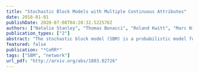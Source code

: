 ```yaml
---
title: "Stochastic Block Models with Multiple Continuous Attributes"
date: 2018-01-01
publishDate: 2020-07-08T04:28:32.522576Z
authors: ["Natalie Stanley", "Thomas Bonacci", "Roland Kwitt", "Marc Niethammer", "Peter J. Mucha"]
publication_types: ["2"]
abstract: "The stochastic block model (SBM) is a probabilistic model for community structure in networks. Typically, only the adjacency matrix is used to perform SBM parameter inference. In this paper, we consider circumstances in which nodes have an associated vector of continuous attributes that are also used to learn the node-to-community assignments and corresponding SBM parameters. Our model assumes that the attributes associated with the nodes in a network’s community can be described by a common multivariate Gaussian model. In this augmented, attributed SBM, the objective is to simultaneously learn the SBM connectivity probabilities with the multivariate Gaussian parameters describing each community. While there are recent examples in the literature that combine connectivity and attribute information to inform community detection, our model is the first augmented stochastic block model to handle multiple continuous attributes. This provides the flexibility in biological data to, for example, augment connectivity information with continuous measurements from multiple experimental modalities. Because the lack of labeled network data often makes community detection results difficult to validate, we highlight the usefulness of our model for two network prediction tasks: link prediction and collaborative filtering. As a result of fitting this attributed stochastic block model, one can predict the attribute vector or connectivity patterns for a new node in the event of the complementary source of information (connectivity or attributes, respectively). We also highlight two biological examples where the attributed stochastic block model provides satisfactory performance in the link prediction and collaborative filtering tasks."
featured: false
publication: "*CoRR*"
tags: ["SBM", "network"]
url_pdf: "http://arxiv.org/abs/1803.02726"
---
```


